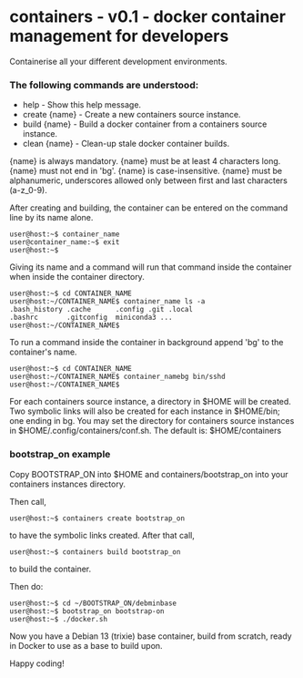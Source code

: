 # containers - v0.1 - docker container management for developers

Containerise all your different development environments.

### The following commands are understood:
- help          - Show this help message.
- create {name} - Create a new containers source instance.
- build {name}  - Build a docker container from a containers source instance.
- clean {name}  - Clean-up stale docker container builds.

{name} is always mandatory.
{name} must be at least 4 characters long.
{name} must not end in 'bg'.
{name} is case-insensitive.
{name} must be alphanumeric, underscores allowed only between first and last characters (a-z_0-9).

After creating and building, the container can be entered on the command line by its name alone.

```
user@host:~$ container_name
user@container_name:~$ exit
user@host:~$
```

Giving its name and a command will run that command inside the container when inside the container directory.

```
user@host:~$ cd CONTAINER_NAME
user@host:~/CONTAINER_NAME$ container_name ls -a
.bash_history .cache      .config .git .local
.bashrc       .gitconfig  miniconda3 ...
user@host:~/CONTAINER_NAME$
```

To run a command inside the container in background append 'bg' to the container's name.

```
user@host:~$ cd CONTAINER_NAME
user@host:~/CONTAINER_NAME$ container_namebg bin/sshd
user@host:~/CONTAINER_NAME$
```

For each containers source instance, a directory in $HOME will be created.
Two symbolic links will also be created for each instance in $HOME/bin; one ending in bg.
You may set the directory for containers source instances in $HOME/.config/containers/conf.sh.
The default is: $HOME/containers

### bootstrap_on example

Copy BOOTSTRAP_ON into $HOME and containers/bootstrap_on into your containers instances directory.

Then call,

```
user@host:~$ containers create bootstrap_on
```

to have the symbolic links created. After that call,

```
user@host:~$ containers build bootstrap_on
```

to build the container.

Then do:

```
user@host:~$ cd ~/BOOTSTRAP_ON/debminbase
user@host:~$ bootstrap_on bootstrap-on
user@host:~$ ./docker.sh
```

Now you have a Debian 13 (trixie) base container, build from scratch, ready in Docker to use as a base to build upon.

Happy coding!
